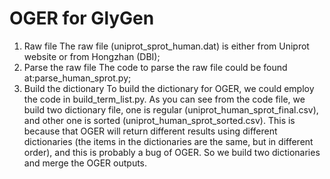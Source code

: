 # OGER for GlyGen
1. Raw file
The raw file (uniprot_sprot_human.dat) is either from Uniprot website or from Hongzhan (DBI);
2. Parse the raw file
The code to parse the raw file could be found at:parse_human_sprot.py;  
3. Build the dictionary
To build the dictionary for OGER, we could employ the code in build_term_list.py. As you can see from the code file, we build two dictionary file, one is regular (uniprot_human_sprot_final.csv), and other one is sorted (uniprot_human_sprot_sorted.csv). This is because that OGER will return different results using different dictionaries (the items in the dictionaries are the same, but in different order), and this is probably a bug of OGER. So we build two dictionaries and merge the OGER outputs.
